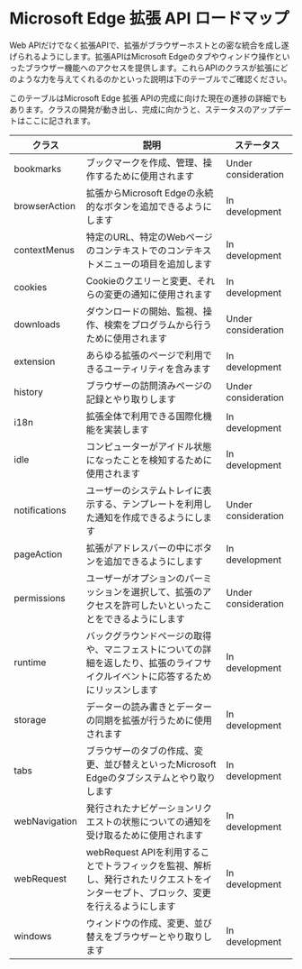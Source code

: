 # Microsoft Edge 拡張 API ロードマップ

Web APIだけでなく拡張APIで、拡張がブラウザーホストとの密な統合を成し遂げられるようにします。拡張APIはMicrosoft Edgeのタブやウィンドウ操作といったブラウザー機能へのアクセスを提供します。これらAPIのクラスが拡張にどのような力を与えてくれるのかといった説明は下のテーブルでご確認ください。

このテーブルはMicrosoft Edge 拡張 APIの完成に向けた現在の進捗の詳細でもあります。クラスの開発が動き出し、完成に向かうと、ステータスのアップデートはここに記されます。


| クラス         | 説明 | ステータス
|---------------|--------------|---------------------|
|bookmarks     | ブックマークを作成、管理、操作するために使用されます | Under consideration |
|browserAction | 拡張からMicrosoft Edgeの永続的なボタンを追加できるようにします | In development
|contextMenus  | 特定のURL、特定のWebページのコンテキストでのコンテキストメニューの項目を追加します | In development
|cookies       | Cookieのクエリーと変更、それらの変更の通知に使用されます | In development |
|downloads     | ダウンロードの開始、監視、操作、検索をプログラムから行うために使用されます | Under consideration |
|extension     | あらゆる拡張のページで利用できるユーティリティを含みます | In development      |
|history       | ブラウザーの訪問済みページの記録とやり取りします | Under consideration |
|i18n          | 拡張全体で利用できる国際化機能を実装します | In development      |
|idle          | コンピューターがアイドル状態になったことを検知するために使用されます | In development |
|notifications | ユーザーのシステムトレイに表示する、テンプレートを利用した通知を作成できるようにします | Under consideration |
|pageAction    | 拡張がアドレスバーの中にボタンを追加できるようにします | In development      |
|permissions   | ユーザーがオプションのパーミッションを選択して、拡張のアクセスを許可したいといったことをできるようにします | Under consideration
|runtime       | バックグラウンドページの取得や、マニフェストについての詳細を返したり、拡張のライフサイクルイベントに応答するためにリッスンします | In development
|storage       | データーの読み書きとデーターの同期を拡張が行うために使用されます | In development
|tabs          | ブラウザーのタブの作成、変更、並び替えといったMicrosoft Edgeのタブシステムとやり取りします | In development
|webNavigation | 発行されたナビゲーションリクエストの状態についての通知を受け取るために使用されます | In development
|webRequest    | webRequest APIを利用することでトラフィックを監視、解析し、発行されたリクエストをインターセプト、ブロック、変更を行えるようにします | In development
|windows       | ウィンドウの作成、変更、並び替えをブラウザーとやり取りします | In development
